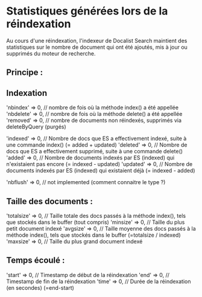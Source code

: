# Statistiques générées lors de la réindexation #

Au cours d'une réindexation, l'indexeur de Docalist Search maintient des statistiques sur le nombre de document qui ont été ajoutés, mis à jour ou supprimés du moteur de recherche. 
 
## Principe : ##
## Indexation ##

'nbindex' => 0,         // nombre de fois où la méthode index() a été appellée
'nbdelete' => 0,        // nombre de fois où la méthode delete() a été appellée
'removed' => 0,         // nombre de documents non réindexés, supprimés via deleteByQuery (purgés)


'indexed' => 0,     // Nombre de docs que ES a effectivement indexé, suite à une commande index() (= added + updated)
'deleted' => 0,    // Nombre de docs que ES a effectivement supprimé, suite à une commande delete()
'added' => 0,           // Nombre de documents indexés par ES (indexed) qui n'existaient pas encore (= indexed - updated)
'updated' => 0,        // Nombre de documents indexés par ES (indexed) qui existaient déjà (= indexed - added)

'nbflush' => 0,         // not implemented (comment connaitre le type ?)

## Taille des documents : ##

'totalsize' => 0,    // Taille totale des docs passés à la méthode index(), tels que stockés dans le buffer (tout compris)
'minsize' => 0,      // Taille du plus petit document indexé
'avgsize' => 0,      // Taille moyenne des docs passés à la méthode index(), tels que stockés dans le buffer (=totalsize / indexed)
'maxsize' => 0,      // Taille du plus grand document indexé

## Temps écoulé : ##

'start' => 0,           // Timestamp de début de la réindexation
'end' => 0,             // Timestamp de fin de la réindexation
'time' => 0,            // Durée de la réindexation (en secondes) (=end-start)
